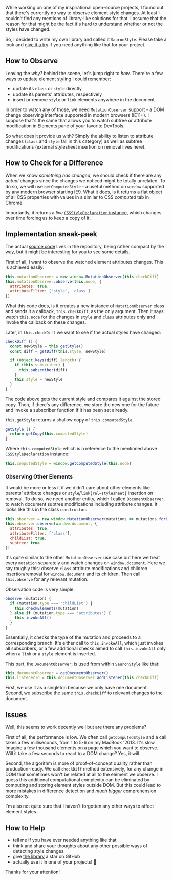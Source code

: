 While working on one of my inspirational open-source projects, I found out that there's currently no way to observe element style changes. At least I couldn't find any mentions of library-like solutions for that. I assume that the reason for that might be the fact it's hard to understand whether or not the styles have changed.

So, I decided to write my own library and called it `SauronStyle`. Please take a look and [give it a try](https://github.com/oleggromov/sauron-style) if you need anything like that for your project.

## How to Observe

Leaving the *why?* behind the scene, let's jump right to *how*. There're a few ways to update element styling I could remember:

- update its `class` or `style` directly
- update its parents' attributes, respectively
- insert or remove `style` or `link` elements anywhere in the document

In order to watch any of those, we need `MutationObserver` support - a DOM change observing interface supported in modern browsers (IE11+). I suppose that's the same that allows you to watch subtree or attribute modification in Elements pane of your favorite DevTools.

So what does it provide us with? Simply the ability to listen to attribute changes (`class` and `style` fall in this category) as well as subtree modifications (external stylesheet insertion on removal lives here).

## How to Check for a Difference

When we know *something has changed*, we should check if there are any *actual* changes since the changes we noticed might be totally unrelated. To do so, we will use `getComputedStyle` - a useful method on `window` supported by any modern browser starting IE9. What it does, is it returns a flat object of all CSS properties with values in a similar to CSS *computed* tab in Chrome.

Importantly, it returns a *live* [`CSSStyleDeclaration` instance](https://developer.mozilla.org/en-US/docs/Web/API/CSSStyleDeclaration), which changes over time forcing us to keep a copy of it.

## Implementation sneak-peek

The actual [source code](https://github.com/oleggromov/sauron-style) lives in the repository, being rather compact by the way, but it might be interesting for you to see some details.

First of all, I want to observe the watched element attributes changes. This is achieved easily:

```javascript
this.mutationObserver = new window.MutationObserver(this.checkDiff)
this.mutationObserver.observe(this.node, {
  attributes: true,
  attributeFilter: ['style', 'class']
})
```

What this code does, is it creates a new instance of `MutationObserver` class and sends it a callback, `this.checkDiff`, as the only argument. Then it says: watch `this.node` for the changes in `style` and `class` attributes only and invoke the callback on these changes.

Later, in `this.checkDiff` we want to see if the actual styles have changed:

```javascript
checkDiff () {
  const newStyle = this.getStyle()
  const diff = getDiff(this.style, newStyle)

  if (Object.keys(diff).length) {
    if (this.subscriber) {
      this.subscriber(diff)
    }
    this.style = newStyle
  }
}
```

The code above gets the current style and compares it against the stored copy. Then, if there's any difference, we store the new one for the future and invoke a subscriber function if it has been set already.

`this.getStyle` returns a shallow copy of `this.computedStyle`.

```javascript
getStyle () {
  return getCopy(this.computedStyle)
}
```

Where `this.computedStyle` which is a reference to the mentioned above `CSSStyleDeclaration` instance:

```javascript
this.computedStyle = window.getComputedStyle(this.node)
```

### Observing Other Elements

It would be more or less it if we didn't care about other elements like parents' attribute changes or `style`/`link[rel=stylesheet]` insertion on removal. To do so, we need another entity, which I called `DocumentObserver`, to watch document subtree modifications including attribute changes. It looks like this in the class `constructor`:

```javascript
this.observer = new window.MutationObserver(mutations => mutations.forEach(this.observe.bind(this)))
this.observer.observe(window.document, {
  attributes: true,
  attributeFilter: ['class'],
  childList: true,
  subtree: true
})
```

It's quite similar to the other `MutationObserver` use case but here we treat every `mutation` separately and watch changes on `window.document`. Here we say roughly this: observe `class` attribute modifications and children insertion/removal for `window.document` and its children. Then call `this.observe` for any relevant mutation.

Observation code is very simple:

```javascript
observe (mutation) {
  if (mutation.type === 'childList') {
    this.checkElements(mutation)
  } else if (mutation.type === 'attributes') {
    this.invokeAll()
  }
}
```

Essentially, it checks the type of the mutation and proceeds to a corresponding branch. It's either call to `this.invokeAll`, which just invokes all subscribers, or a few additional checks aimed to call `this.invokeAll` only when a `link` or a `style` element is inserted.

This part, the `DocumentObserver`, is used from within `SauronStyle` like that:

```javascript
this.documentObserver = getDocumentObserver()
this.listenerId = this.documentObserver.addListener(this.checkDiff)
```

First, we use it as a singleton because we only have one document. Second, we subscribe the same `this.checkDiff` to relevant changes to the document.

## Issues

Well, this seems to work decently well but are there any problems?

First of all, the performance is low. We often call `getComputedStyle` and a call takes a few milliseconds, from 1 to 5-6 on my MacBook '2013. It's slow. Imagine a few thousand elements on a page which you want to observe. Will it take a few seconds to react to a DOM change? Yes, it will.

Second, the algorithm is more of proof-of-concept quality rather than production-ready. We call `checkDiff` method extensively, for any change in DOM that sometimes won't be related at all to the element we observe. I guess this additional computational complexity can be eliminated by computing and storing element styles outside DOM. But this could lead to more mistakes in difference detection and *much bigger* comprehension complexity.

I'm also not quite sure that I haven't forgotten any other ways to affect element styles.

## How to Help

- tell me if you have ever needed anything like that
- think and share your thoughts about any other possible ways of detecting style changes
- give [the library](https://github.com/oleggromov/sauron-style) a star on GitHub
- actually use it in one of your projects! 👻

Thanks for your attention!
